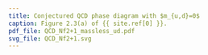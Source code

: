 ```yaml
---
title: Conjectured QCD phase diagram with $m_{u,d}=0$
caption: Figure 2.3(a) of {{ site.ref[0] }}.
pdf_file: QCD_Nf2+1_massless_ud.pdf
svg_file: QCD_Nf2+1.svg
---
```


